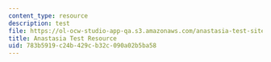 ```yaml
---
content_type: resource
description: test
file: https://ol-ocw-studio-app-qa.s3.amazonaws.com/anastasia-test-site/783b5919c24b429cb32c090a02b5ba58_1934992.png
title: Anastasia Test Resource
uid: 783b5919-c24b-429c-b32c-090a02b5ba58
---
```

